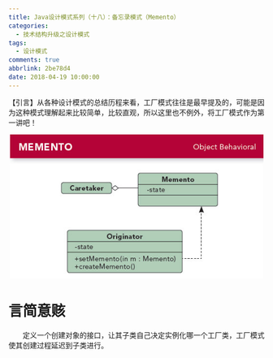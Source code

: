```yaml
---
title: Java设计模式系列（十八）：备忘录模式（Memento）
categories:
  - 技术结构升级之设计模式
tags:
  - 设计模式
comments: true
abbrlink: 2be78d4
date: 2018-04-19 10:00:00
---
```

【引言】从各种设计模式的总结历程来看，工厂模式往往是最早提及的，可能是因为这种模式理解起来比较简单，比较直观，所以这里也不例外，将工厂模式作为第一讲吧！
<div align=center><img src="https://github.com/ttfisher/images/raw/master/2018/2018-08-20-18.jpg" width="500"/></div>
<!-- more -->

# 言简意赅
&emsp;&emsp;定义一个创建对象的接口，让其子类自己决定实例化哪一个工厂类，工厂模式使其创建过程延迟到子类进行。
